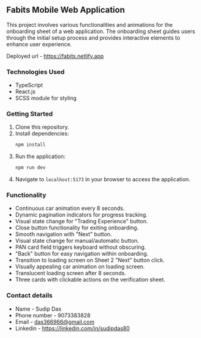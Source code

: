 ## Fabits Mobile Web Application

This project involves various functionalities and animations for the onboarding sheet of a web application. The onboarding sheet guides users through the initial setup process and provides interactive elements to enhance user experience.

Deployed url - https://fabits.netlify.app

### Technologies Used
- TypeScript
- React.js
- SCSS module for styling
  
### Getting Started
1. Clone this repository.
2. Install dependencies:
    ```bash
    npm install
    ```
3. Run the application:
    ```bash
    npm run dev
    ```
4. Navigate to `localhost:5173` in your browser to access the application.

### Functionality
- Continuous car animation every 8 seconds.
- Dynamic pagination indicators for progress tracking.
- Visual state change for "Trading Experience" button.
- Close button functionality for exiting onboarding.
- Smooth navigation with "Next" button.
- Visual state change for manual/automatic button.
- PAN card field triggers keyboard without obscuring.
- "Back" button for easy navigation within onboarding.
- Transition to loading screen on Sheet 2 "Next" button click.
- Visually appealing car animation on loading screen.
- Translucent loading screen after 8 seconds.
- Three cards with clickable actions on the verification sheet.

### Contact details
- Name - Sudip Das
- Phone number - 9073383828
- Email - das366966@gmail.com
- Linkedin - https://linkedin.com/in/sudipdas80